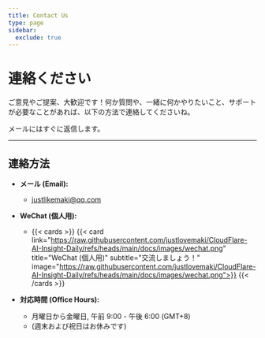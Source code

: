 ```yaml
---
title: Contact Us
type: page
sidebar:
  exclude: true
---
```

# 連絡ください

ご意見やご提案、大歓迎です！何か質問や、一緒に何かやりたいこと、サポートが必要なことがあれば、以下の方法で連絡してくださいね。

メールにはすぐに返信します。

---

## **連絡方法**

*   **メール (Email):**
    *   [justlikemaki@qq.com](mailto:justlikemaki@qq.com)

*   **WeChat (個人用):**
    *   {{< cards >}}
        {{< card link="https://raw.githubusercontent.com/justlovemaki/CloudFlare-AI-Insight-Daily/refs/heads/main/docs/images/wechat.png" title="WeChat (個人用)" subtitle="交流しましょう！" image="https://raw.githubusercontent.com/justlovemaki/CloudFlare-AI-Insight-Daily/refs/heads/main/docs/images/wechat.png">}}
        {{< /cards >}}

*   **対応時間 (Office Hours):**
    *   月曜日から金曜日, 午前 9:00 - 午後 6:00 (GMT+8)
    *   (週末および祝日はお休みです)